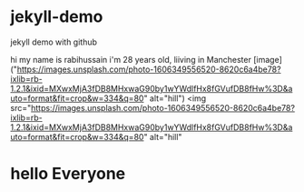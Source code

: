 # jekyll-demo
jekyll demo with github

hi my name is rabihussain i'm 28 years old, liiving in Manchester
[image]("https://images.unsplash.com/photo-1606349556520-8620c6a4be78?ixlib=rb-1.2.1&ixid=MXwxMjA3fDB8MHxwaG90by1wYWdlfHx8fGVufDB8fHw%3D&auto=format&fit=crop&w=334&q=80" alt="hill")
<img src="https://images.unsplash.com/photo-1606349556520-8620c6a4be78?ixlib=rb-1.2.1&ixid=MXwxMjA3fDB8MHxwaG90by1wYWdlfHx8fGVufDB8fHw%3D&auto=format&fit=crop&w=334&q=80" alt="hill"

<h1> hello Everyone</h1>
